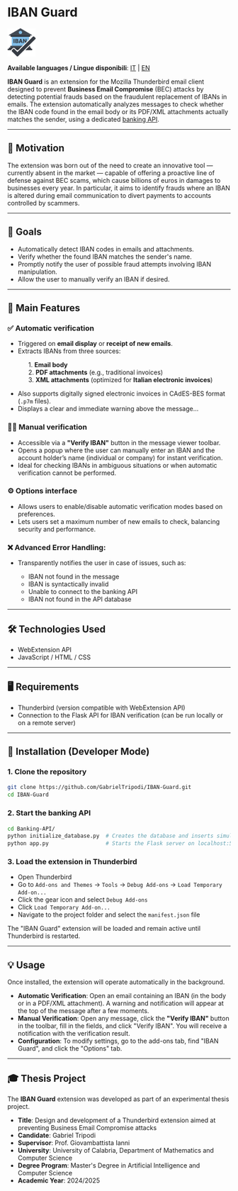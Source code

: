 # IBAN Guard

![Extension icon](https://raw.githubusercontent.com/GabrielTripodi/IBAN-Guard/main/assets/images/icon.png)

**Available languages / Lingue disponibili**: [IT](README.md) | [EN](README-en.md)

**IBAN Guard** is an extension for the Mozilla Thunderbird email client designed to prevent **Business Email Compromise** (BEC) attacks by detecting potential frauds based on the fraudulent replacement of IBANs in emails. The extension automatically analyzes messages to check whether the IBAN code found in the email body or its PDF/XML attachments actually matches the sender, using a dedicated [banking API](https://github.com/GabrielTripodi/Banking-API).

---

## 🧠 Motivation

The extension was born out of the need to create an innovative tool — currently absent in the market — capable of offering a proactive line of defense against BEC scams, which cause billions of euros in damages to businesses every year. In particular, it aims to identify frauds where an IBAN is altered during email communication to divert payments to accounts controlled by scammers.

---

## 🎯 Goals

- Automatically detect IBAN codes in emails and attachments.
- Verify whether the found IBAN matches the sender's name.
- Promptly notify the user of possible fraud attempts involving IBAN manipulation.
- Allow the user to manually verify an IBAN if desired.

---

## 🔧 Main Features

### ✅ Automatic verification

- Triggered on **email display** or **receipt of new emails**.
- Extracts IBANs from three sources:

&nbsp;&nbsp;&nbsp;&nbsp;&nbsp;&nbsp;&nbsp;&nbsp;&nbsp;&nbsp;&nbsp;&nbsp;1. **Email body**\
&nbsp;&nbsp;&nbsp;&nbsp;&nbsp;&nbsp;&nbsp;&nbsp;&nbsp;&nbsp;&nbsp;&nbsp;2. **PDF attachments** (e.g., traditional invoices)\
&nbsp;&nbsp;&nbsp;&nbsp;&nbsp;&nbsp;&nbsp;&nbsp;&nbsp;&nbsp;&nbsp;&nbsp;3. **XML attachments** (optimized for **Italian electronic invoices**)

- Also supports digitally signed electronic invoices in CAdES-BES format (`.p7m` files).
- Displays a clear and immediate warning above the message...

### 🧑‍💼 Manual verification

- Accessible via a **"Verify IBAN"** button in the message viewer toolbar.
- Opens a popup where the user can manually enter an IBAN and the account holder’s name (individual or company) for instant verification.
- Ideal for checking IBANs in ambiguous situations or when automatic verification cannot be performed.

### ⚙️ Options interface

- Allows users to enable/disable automatic verification modes based on preferences.
- Lets users set a maximum number of new emails to check, balancing security and performance.

### ❌ Advanced Error Handling:

- Transparently notifies the user in case of issues, such as:

  - IBAN not found in the message
  - IBAN is syntactically invalid
  - Unable to connect to the banking API
  - IBAN not found in the API database

---

## 🛠️ Technologies Used

- WebExtension API
- JavaScript / HTML / CSS

---

## 🖥️ Requirements

- Thunderbird (version compatible with WebExtension API)
- Connection to the Flask API for IBAN verification (can be run locally or on a remote server)

---

## 🚀 Installation (Developer Mode)

### 1. Clone the repository

```bash
git clone https://github.com/GabrielTripodi/IBAN-Guard.git
cd IBAN-Guard
```

### 2. Start the banking API

```bash
cd Banking-API/
python initialize_database.py  # Creates the database and inserts simulated data
python app.py                  # Starts the Flask server on localhost:5000
```

### 3. Load the extension in Thunderbird

- Open Thunderbird
- Go to `Add-ons and Themes` → `Tools` → `Debug Add-ons` → `Load Temporary Add-on...`
- Click the gear icon and select `Debug Add-ons`
- Click `Load Temporary Add-on...`
- Navigate to the project folder and select the `manifest.json` file

The "IBAN Guard" extension will be loaded and remain active until Thunderbird is restarted.

---

## 💡 Usage

Once installed, the extension will operate automatically in the background.

- **Automatic Verification**: Open an email containing an IBAN (in the body or in a PDF/XML attachment). A warning and notification will appear at the top of the message after a few moments.
- **Manual Verification**: Open any message, click the **"Verify IBAN"** button in the toolbar, fill in the fields, and click "Verify IBAN". You will receive a notification with the verification result.
- **Configuration**: To modify settings, go to the add-ons tab, find "IBAN Guard", and click the "Options" tab.

---

## 🎓 Thesis Project

The **IBAN Guard** extension was developed as part of an experimental thesis project.
- **Title**: Design and development of a Thunderbird extension aimed at preventing Business Email Compromise attacks
- **Candidate**: Gabriel Tripodi
- **Supervisor**: Prof. Giovambattista Ianni
- **University**: University of Calabria, Department of Mathematics and Computer Science
- **Degree Program**: Master's Degree in Artificial Intelligence and Computer Science
- **Academic Year**: 2024/2025

